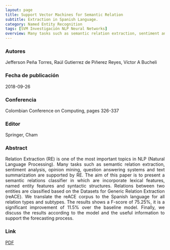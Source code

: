 ```yaml
---
layout: page
title: Support Vector Machines for Semantic Relation 
subtitle: Extraction in Spanish Language.
category: Named Entity Recognition
tags: [SVM Investigación NLP Neural Networks]
overview: Many tasks such as semantic relation extraction, sentiment analysis, opinion mining, question answering systems and text summarization are supported by RE.
---
```


### Autores
Jefferson Peña Torres, Raúl Gutierrez de Piñerez Reyes, Víctor A Bucheli

### Fecha de publicación
2018-09-26

### Conferencia
Colombian Conference on Computing, pages 326-337

### Editor
Springer, Cham

### Abstract
<p style='text-align: justify;'>
Relation Extraction (RE) is one of the most important topics in NLP (Natural Language Processing). Many tasks such as semantic relation extraction, sentiment analysis, opinion mining, question answering systems and text summarization are supported by RE. The aim of this paper is to present a semantic relations classifier in which are incorporate lexical features, named entity features and syntactic structures. Relations between two entities are classified based on the Datasets for Generic Relation Extraction (reACE). We translate the reACE corpus to the Spanish language for all relation types and subtypes. The results shows a F-score of 75.25%, it is a significant improvement of 11.5% over the baseline model. Finally, we discuss the results according to the model and the useful information to support the forecasting process.
</p>

### Link
[PDF](https://link.springer.com/chapter/10.1007/978-3-319-98998-3_26)
